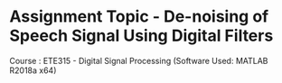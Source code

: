 # Assignment Topic - De-noising of Speech Signal Using Digital Filters
Course : ETE315 - Digital Signal Processing (Software Used: MATLAB R2018a x64) 
